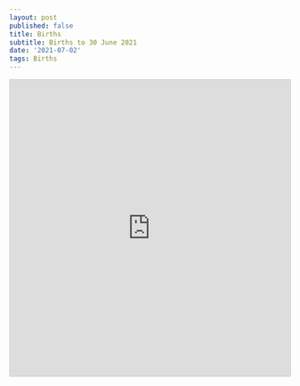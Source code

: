 ```yaml
---
layout: post
published: false
title: Births
subtitle: Births to 30 June 2021
date: '2021-07-02'
tags: Births
---
```


<iframe class="airtable-embed" src="https://airtable.com/embed/shrtoRMNh8A98RsCi?backgroundColor=pink&viewControls=on" frameborder="0" onmousewheel="" width="100%" height="533" style="background: transparent; border: 1px solid #ccc;"></iframe>






